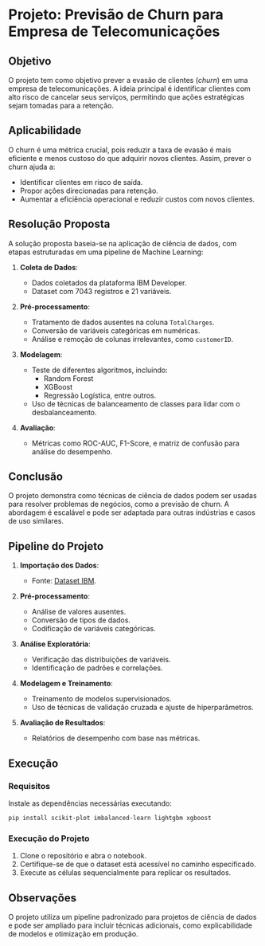 
# Projeto: Previsão de Churn para Empresa de Telecomunicações

## Objetivo
O projeto tem como objetivo prever a evasão de clientes (*churn*) em uma empresa de telecomunicações. A ideia principal é identificar clientes com alto risco de cancelar seus serviços, permitindo que ações estratégicas sejam tomadas para a retenção.

## Aplicabilidade
O churn é uma métrica crucial, pois reduzir a taxa de evasão é mais eficiente e menos custoso do que adquirir novos clientes. Assim, prever o churn ajuda a:
- Identificar clientes em risco de saída.
- Propor ações direcionadas para retenção.
- Aumentar a eficiência operacional e reduzir custos com novos clientes.

## Resolução Proposta
A solução proposta baseia-se na aplicação de ciência de dados, com etapas estruturadas em uma pipeline de Machine Learning:
1. **Coleta de Dados**: 
    - Dados coletados da plataforma IBM Developer.
    - Dataset com 7043 registros e 21 variáveis.

2. **Pré-processamento**: 
    - Tratamento de dados ausentes na coluna `TotalCharges`.
    - Conversão de variáveis categóricas em numéricas.
    - Análise e remoção de colunas irrelevantes, como `customerID`.

3. **Modelagem**: 
    - Teste de diferentes algoritmos, incluindo:
        - Random Forest
        - XGBoost
        - Regressão Logística, entre outros.
    - Uso de técnicas de balanceamento de classes para lidar com o desbalanceamento.

4. **Avaliação**:
    - Métricas como ROC-AUC, F1-Score, e matriz de confusão para análise do desempenho.

## Conclusão
O projeto demonstra como técnicas de ciência de dados podem ser usadas para resolver problemas de negócios, como a previsão de churn. A abordagem é escalável e pode ser adaptada para outras indústrias e casos de uso similares.

## Pipeline do Projeto
1. **Importação dos Dados**:
   - Fonte: [Dataset IBM](https://raw.githubusercontent.com/carlosfab/dsnp2/master/datasets/WA_Fn-UseC_-Telco-Customer-Churn.csv).

2. **Pré-processamento**:
   - Análise de valores ausentes.
   - Conversão de tipos de dados.
   - Codificação de variáveis categóricas.

3. **Análise Exploratória**:
   - Verificação das distribuições de variáveis.
   - Identificação de padrões e correlações.

4. **Modelagem e Treinamento**:
   - Treinamento de modelos supervisionados.
   - Uso de técnicas de validação cruzada e ajuste de hiperparâmetros.

5. **Avaliação de Resultados**:
   - Relatórios de desempenho com base nas métricas.

## Execução
### Requisitos
Instale as dependências necessárias executando:
```bash
pip install scikit-plot imbalanced-learn lightgbm xgboost
```

### Execução do Projeto
1. Clone o repositório e abra o notebook.
2. Certifique-se de que o dataset está acessível no caminho especificado.
3. Execute as células sequencialmente para replicar os resultados.

## Observações
O projeto utiliza um pipeline padronizado para projetos de ciência de dados e pode ser ampliado para incluir técnicas adicionais, como explicabilidade de modelos e otimização em produção.

